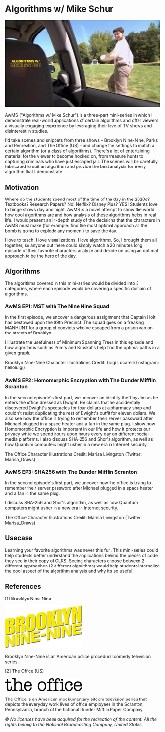 # Algorithms w/ Mike Schur

![](./poster.png)

AwMS ("Algorithms w/ Mike Schur") is a three-part mini-series in which I demonstrate real-world applications of certain algorithms and offer viewers a visually engaging experience by leveraging their love of TV shows and disinterest in studies.

I'd take scenes and snippets from three shows - Brooklyn Nine-Nine, Parks and Recreation, and The Office (US) - and change the settings to match a certain algorithm (or a class of algorithms). There's a lot of entertaining material for the viewer to become hooked on, from treasure hunts to capturing criminals who have just escaped jail. The scenes will be carefully fabricated to suit an algorithm and provide the best analysis for every algorithm that I demonstrate.

## Motivation

Where do the students spend most of the time of the day in the 2020s? Textbooks? Research Papers? No! Netflix? Disney Plus? YES! Students love to binge shows day and night.
AwMS is a novel attempt to show the world how cool algorithms are and how analysis of these algorithms helps in real life. I would present an in-depth study of the decisions that the characters in AwMS must make (for example: find the most optimal approach as the bomb is going to explode any moment) to save the day.

I love to teach. I love visualizations. I love algorithms. So, I brought them all together, so anyone out there could simply watch a 20 minutes long episode of their favorite characters analyze and decide on using an optimal approach to be the hero of the day.

## Algorithms

The algorithms covered in this mini-series would be divided into 3 categories, where each episode would be covering a specific domain of algorithms.

### AwMS EP1: MST with The Nine Nine Squad

In the first episode, we uncover a dangerous assignment that Captain Holt has bestowed upon the 99th Precinct. The squad goes on a freaking MANHUNT for a group of convicts who've escaped from a prison van on the streets of Brooklyn.

I illustrate the usefulness of Minimum Spanning Trees in this episode and how algorithms such as Prim's and Kruskal's help find the optimal paths in a given graph.

Brooklyn Nine-Nine Character Illustrations Credit: Luigi Lucarelli (Instagram: helloluigi)

### AwMS EP2: Homomorphic Encryption with The Dunder Mifflin Scranton

In the second episode's first part, we uncover an identity theft by Jim as he enters the office dressed as Dwight. He claims that he accidentally discovered Dwight's spectacles for four dollars at a pharmacy shop and couldn't resist duplicating the rest of Dwight's outfit for eleven dollars. We also see how the office is trying to remember their server password after Michael plugged in a space heater and a fan in the same plug.
I show how Homomorphic Encryption is important in our life and how it protects our privacy while we spend hours upon hours every day on different social media platforms. I also discuss SHA-256 and Shor's algorithm, as well as how Quantum computers might usher in a new era in Internet security.

The Office Character Illustrations Credit: Marisa Livingston (Twitter: Marisa_Draws)

### AwMS EP3: SHA256 with The Dunder Mifflin Scranton

In the second episode's first part, we uncover how the office is trying to remember their server password after Michael plugged in a space heater and a fan in the same plug.

I discuss SHA-256 and Shor's algorithm, as well as how Quantum computers might usher in a new era in Internet security.

The Office Character Illustrations Credit: Marisa Livingston (Twitter: Marisa_Draws)

## Usecase

Learning your favorite algorithms was never this fun. This mini-series could help students better understand the applications behind the pieces of code they see in their copy of CLRS. Seeing characters choose between 2 different approaches (2 different algorithms) would help students internalize the cool aspect of the algorithm analysis and why it’s so useful.

## References

[1] Brooklyn Nine-Nine

![](./images/B99-logo.png)

Brooklyn Nine-Nine is an American police procedural comedy television series.

[2] The Office (US)

![](./images/Office-logo.png)

The Office is an American mockumentary sitcom television series that depicts the everyday work lives of office employees in the Scranton, Pennsylvania, branch of the fictional Dunder Mifflin Paper Company.

_© No licenses have been acquired for the recreation of the content. All the rights belong to the National Broadcasting Company, United States._
